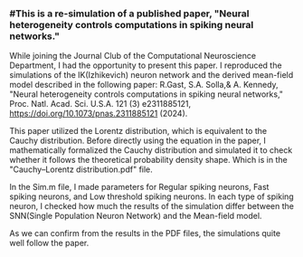 ### #This is a re-simulation of a published paper, "Neural heterogeneity controls computations in spiking neural networks."

While joining the Journal Club of the Computational Neuroscience Department, I had the opportunity to present this paper. 
I reproduced the simulations of the IK(Izhikevich) neuron network and the derived mean-field model described in the following paper:
R.Gast, S.A. Solla,& A. Kennedy, "Neural heterogeneity controls computations in spiking neural networks," Proc. Natl. Acad. Sci. U.S.A. 121 (3) e2311885121, https://doi.org/10.1073/pnas.2311885121 (2024).

This paper utilized the Lorentz distribution, which is equivalent to the Cauchy distribution.
Before directly using the equation in the paper, I mathematically formalized the Cauchy distribution and simulated it to check whether it follows the theoretical
probability density shape. Which is in the "Cauchy–Lorentz distribution.pdf" file.

In the Sim.m file, I made parameters for Regular spiking neurons, Fast spiking neurons, and Low threshold spiking neurons. In each type of spiking neuron, I checked how much the results of the simulation differ between the SNN(Single Population Neuron Network) and the Mean-field model.

As we can confirm from the results in the PDF files, the simulations quite well follow the paper.
